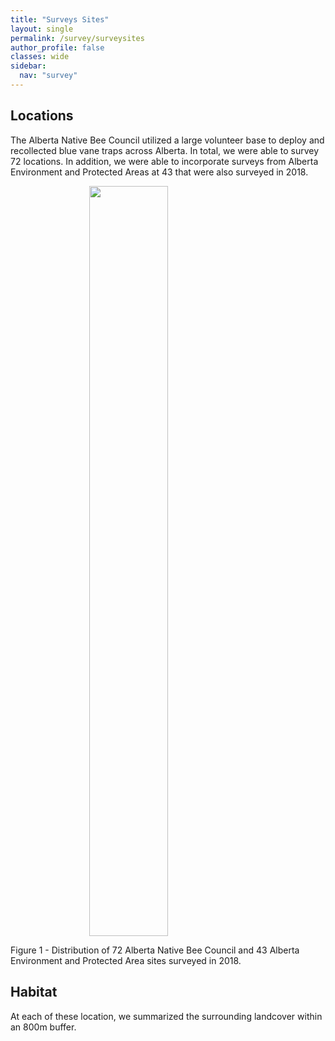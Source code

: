 ```yaml
---
title: "Surveys Sites"
layout: single
permalink: /survey/surveysites
author_profile: false
classes: wide
sidebar:
  nav: "survey"
---
```


<style>
.center {
  display: block;
  margin-left: auto;
  margin-right: auto;
  width: 50%;
}

</style>

<h2>Locations</h2>

The Alberta Native Bee Council utilized a large volunteer base to deploy and recollected blue vane traps across Alberta. In total, we were able to survey 72 locations. In addition, we were able to incorporate surveys from Alberta Environment and Protected Areas at 43 that were also surveyed in 2018. 

<a href="/ANBC/assets/figures/landcover/survey-locations.jpeg">
<img src="/ANBC/assets/figures/landcover/survey-locations.jpeg" height = "1200" width = "800" class="center">
</a>

Figure 1 - Distribution of 72 Alberta Native Bee Council and 43 Alberta Environment and Protected Area sites surveyed in 2018.

<h2>Habitat</h2>

At each of these location, we summarized the surrounding landcover within an 800m buffer.